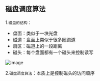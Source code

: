 ## 磁盘调度算法

1.`磁盘的结构`：

- 盘面：类似于一块光盘
- 磁道：盘面上类似于很多圈跑道
- 扇区：磁道上的一段距离
- 磁头：每个盘面都有一个磁头来控制读写

![image](https://tvax1.sinaimg.cn/large/0085EwgIgy1gtkujvg206j61c10kyn6z02.jpg)

2.`磁盘调度算法`：本质上是控制磁头的访问顺序